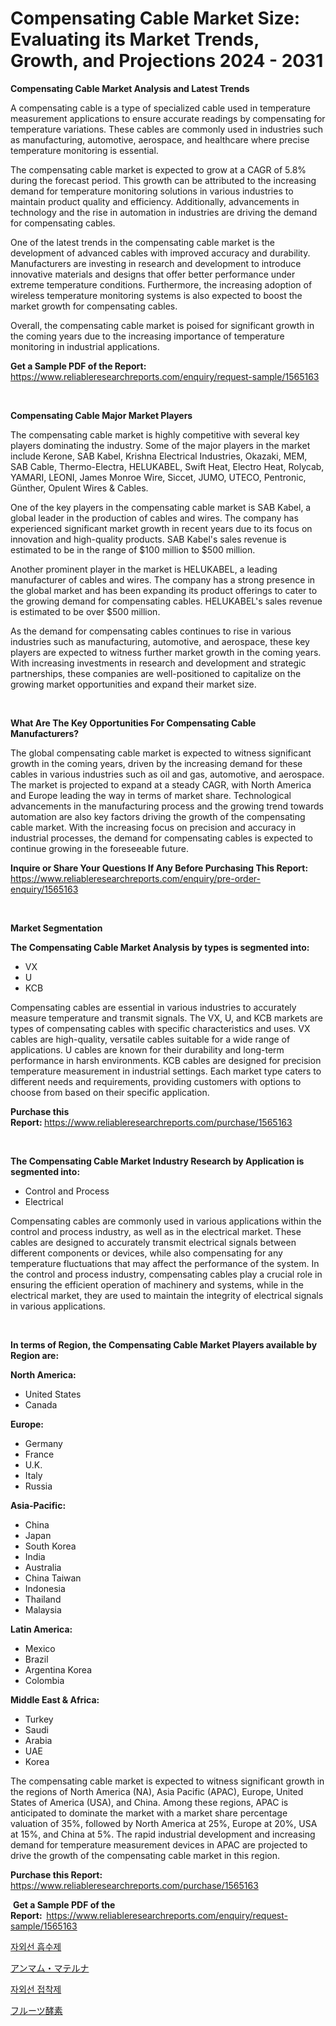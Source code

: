 <p><h1>Compensating Cable Market Size: Evaluating its Market Trends, Growth, and Projections 2024 - 2031</h1></p><p><strong>Compensating Cable Market Analysis and Latest Trends</strong></p>
<p><p>A compensating cable is a type of specialized cable used in temperature measurement applications to ensure accurate readings by compensating for temperature variations. These cables are commonly used in industries such as manufacturing, automotive, aerospace, and healthcare where precise temperature monitoring is essential.</p><p>The compensating cable market is expected to grow at a CAGR of 5.8% during the forecast period. This growth can be attributed to the increasing demand for temperature monitoring solutions in various industries to maintain product quality and efficiency. Additionally, advancements in technology and the rise in automation in industries are driving the demand for compensating cables.</p><p>One of the latest trends in the compensating cable market is the development of advanced cables with improved accuracy and durability. Manufacturers are investing in research and development to introduce innovative materials and designs that offer better performance under extreme temperature conditions. Furthermore, the increasing adoption of wireless temperature monitoring systems is also expected to boost the market growth for compensating cables.</p><p>Overall, the compensating cable market is poised for significant growth in the coming years due to the increasing importance of temperature monitoring in industrial applications.</p></p>
<p><strong>Get a Sample PDF of the Report:&nbsp;</strong> <a href="https://www.reliableresearchreports.com/enquiry/request-sample/1565163">https://www.reliableresearchreports.com/enquiry/request-sample/1565163</a></p>
<p>&nbsp;</p>
<p><strong>Compensating Cable Major Market Players</strong></p>
<p><p>The compensating cable market is highly competitive with several key players dominating the industry. Some of the major players in the market include Kerone, SAB Kabel, Krishna Electrical Industries, Okazaki, MEM, SAB Cable, Thermo-Electra, HELUKABEL, Swift Heat, Electro Heat, Rolycab, YAMARI, LEONI, James Monroe Wire, Siccet, JUMO, UTECO, Pentronic, Günther, Opulent Wires & Cables.</p><p>One of the key players in the compensating cable market is SAB Kabel, a global leader in the production of cables and wires. The company has experienced significant market growth in recent years due to its focus on innovation and high-quality products. SAB Kabel's sales revenue is estimated to be in the range of $100 million to $500 million.</p><p>Another prominent player in the market is HELUKABEL, a leading manufacturer of cables and wires. The company has a strong presence in the global market and has been expanding its product offerings to cater to the growing demand for compensating cables. HELUKABEL's sales revenue is estimated to be over $500 million.</p><p>As the demand for compensating cables continues to rise in various industries such as manufacturing, automotive, and aerospace, these key players are expected to witness further market growth in the coming years. With increasing investments in research and development and strategic partnerships, these companies are well-positioned to capitalize on the growing market opportunities and expand their market size.</p></p>
<p>&nbsp;</p>
<p><strong>What Are The Key Opportunities For Compensating Cable Manufacturers?</strong></p>
<p><p>The global compensating cable market is expected to witness significant growth in the coming years, driven by the increasing demand for these cables in various industries such as oil and gas, automotive, and aerospace. The market is projected to expand at a steady CAGR, with North America and Europe leading the way in terms of market share. Technological advancements in the manufacturing process and the growing trend towards automation are also key factors driving the growth of the compensating cable market. With the increasing focus on precision and accuracy in industrial processes, the demand for compensating cables is expected to continue growing in the foreseeable future.</p></p>
<p><strong>Inquire or Share Your Questions If Any Before Purchasing This Report:</strong> <a href="https://www.reliableresearchreports.com/enquiry/pre-order-enquiry/1565163">https://www.reliableresearchreports.com/enquiry/pre-order-enquiry/1565163</a></p>
<p>&nbsp;</p>
<p><strong>Market Segmentation</strong></p>
<p><strong>The Compensating Cable Market Analysis by types is segmented into:</strong></p>
<p><ul><li>VX</li><li>U</li><li>KCB</li></ul></p>
<p><p>Compensating cables are essential in various industries to accurately measure temperature and transmit signals. The VX, U, and KCB markets are types of compensating cables with specific characteristics and uses. VX cables are high-quality, versatile cables suitable for a wide range of applications. U cables are known for their durability and long-term performance in harsh environments. KCB cables are designed for precision temperature measurement in industrial settings. Each market type caters to different needs and requirements, providing customers with options to choose from based on their specific application.</p></p>
<p><strong>Purchase this Report:&nbsp;</strong><a href="https://www.reliableresearchreports.com/purchase/1565163">https://www.reliableresearchreports.com/purchase/1565163</a></p>
<p>&nbsp;</p>
<p><strong>The Compensating Cable Market Industry Research by Application is segmented into:</strong></p>
<p><ul><li>Control and Process</li><li>Electrical</li></ul></p>
<p><p>Compensating cables are commonly used in various applications within the control and process industry, as well as in the electrical market. These cables are designed to accurately transmit electrical signals between different components or devices, while also compensating for any temperature fluctuations that may affect the performance of the system. In the control and process industry, compensating cables play a crucial role in ensuring the efficient operation of machinery and systems, while in the electrical market, they are used to maintain the integrity of electrical signals in various applications.</p></p>
<p>&nbsp;</p>
<p><strong>In terms of Region, the Compensating Cable Market Players available by Region are:</strong></p>
<p>
    <p> <strong> North America: </strong>
        <ul>
            <li>United States</li>
            <li>Canada</li>
        </ul>
        </p> 
    <p> <strong> Europe: </strong>
        <ul>
            <li>Germany</li>
            <li>France</li>
            <li>U.K.</li>
            <li>Italy</li>
            <li>Russia</li>
        </ul>
        </p> 
    <p> <strong> Asia-Pacific: </strong>
        <ul>
            <li>China</li>
            <li>Japan</li>
            <li>South Korea</li>
            <li>India</li>
            <li>Australia</li>
            <li>China Taiwan</li>
            <li>Indonesia</li>
            <li>Thailand</li>
            <li>Malaysia</li>
        </ul>
        </p> 
    <p> <strong> Latin America: </strong>
        <ul>
            <li>Mexico</li>
            <li>Brazil</li>
            <li>Argentina Korea</li>
            <li>Colombia</li>
        </ul>
        </p> 
    <p> <strong> Middle East & Africa: </strong>
        <ul>
            <li>Turkey</li>
            <li>Saudi</li>
            <li>Arabia</li>
            <li>UAE</li>
            <li>Korea</li>
        </ul>
    </p>
    </p>
<p><p>The compensating cable market is expected to witness significant growth in the regions of North America (NA), Asia Pacific (APAC), Europe, United States of America (USA), and China. Among these regions, APAC is anticipated to dominate the market with a market share percentage valuation of 35%, followed by North America at 25%, Europe at 20%, USA at 15%, and China at 5%. The rapid industrial development and increasing demand for temperature measurement devices in APAC are projected to drive the growth of the compensating cable market in this region.</p></p>
<p><strong>Purchase this Report: </strong><a href="https://www.reliableresearchreports.com/purchase/1565163">https://www.reliableresearchreports.com/purchase/1565163</a></p>
<p>&nbsp;<strong>Get a Sample PDF of the Report:&nbsp;&nbsp;</strong><a href="https://www.reliableresearchreports.com/enquiry/request-sample/1565163">https://www.reliableresearchreports.com/enquiry/request-sample/1565163</a></p>
<p><strong></strong></p>
<p><p><a href="https://github.com/vs019sa3m8x/Market-Research-Report-List-1/blob/main/43367588260.md">자외선 흡수제</a></p><p><a href="https://github.com/oqoeusbvpadwjs08/Market-Research-Report-List-1/blob/main/98648789119.md">アンマム・マテルナ</a></p><p><a href="https://github.com/Madalyell456456/Market-Research-Report-List-1/blob/main/57178448261.md">자외선 접착제</a></p><p><a href="https://github.com/CloydAbbott2023/Market-Research-Report-List-1/blob/main/39580589118.md">フルーツ酵素</a></p></p>